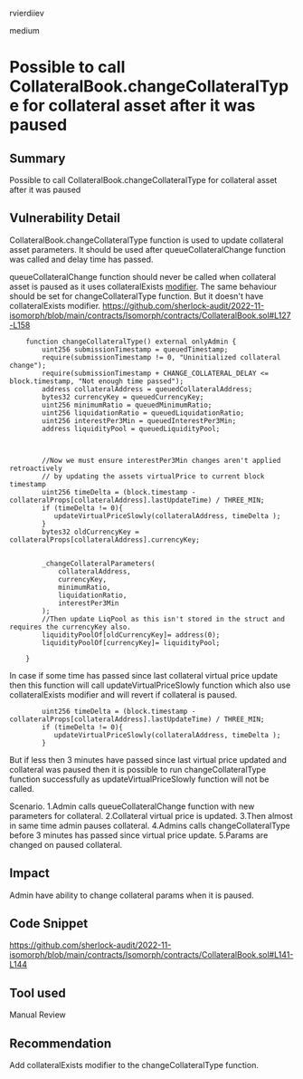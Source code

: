rvierdiiev

medium

# Possible to call CollateralBook.changeCollateralType for collateral asset after it was paused

## Summary
Possible to call CollateralBook.changeCollateralType for collateral asset after it was paused
## Vulnerability Detail
CollateralBook.changeCollateralType function is used to update collateral asset parameters. It should be used after queueCollateralChange function was called and delay time has passed.

queueCollateralChange function should never be called when collateral asset is paused as it uses collateralExists [modifier](https://github.com/sherlock-audit/2022-11-isomorph/blob/main/contracts/Isomorph/contracts/CollateralBook.sol#L104).
The same behaviour should be set for changeCollateralType function. But it doesn't have collateralExists modifier.
https://github.com/sherlock-audit/2022-11-isomorph/blob/main/contracts/Isomorph/contracts/CollateralBook.sol#L127-L158
```solidity
    function changeCollateralType() external onlyAdmin {
        uint256 submissionTimestamp = queuedTimestamp;
        require(submissionTimestamp != 0, "Uninitialized collateral change");
        require(submissionTimestamp + CHANGE_COLLATERAL_DELAY <= block.timestamp, "Not enough time passed");
        address collateralAddress = queuedCollateralAddress;
        bytes32 currencyKey = queuedCurrencyKey;
        uint256 minimumRatio = queuedMinimumRatio;
        uint256 liquidationRatio = queuedLiquidationRatio;
        uint256 interestPer3Min = queuedInterestPer3Min;
        address liquidityPool = queuedLiquidityPool;
        


        //Now we must ensure interestPer3Min changes aren't applied retroactively
        // by updating the assets virtualPrice to current block timestamp
        uint256 timeDelta = (block.timestamp - collateralProps[collateralAddress].lastUpdateTime) / THREE_MIN;
        if (timeDelta != 0){ 
           updateVirtualPriceSlowly(collateralAddress, timeDelta );
        }
        bytes32 oldCurrencyKey = collateralProps[collateralAddress].currencyKey;


        _changeCollateralParameters(
            collateralAddress,
            currencyKey,
            minimumRatio,
            liquidationRatio,
            interestPer3Min
        );
        //Then update LiqPool as this isn't stored in the struct and requires the currencyKey also.
        liquidityPoolOf[oldCurrencyKey]= address(0); 
        liquidityPoolOf[currencyKey]= liquidityPool;
        
    }
```
In case if some time has passed since last collateral virtual price update then this function will call updateVirtualPriceSlowly function which also use collateralExists modifier and will revert if collateral is paused. 
```solidity
        uint256 timeDelta = (block.timestamp - collateralProps[collateralAddress].lastUpdateTime) / THREE_MIN;
        if (timeDelta != 0){ 
           updateVirtualPriceSlowly(collateralAddress, timeDelta );
        }
```

But if less then 3 minutes have passed since last virtual price updated and collateral was paused then it is possible to run changeCollateralType function successfully as updateVirtualPriceSlowly function will not be called.

Scenario.
1.Admin calls queueCollateralChange function with new parameters for collateral.
2.Collateral virtual price is updated.
3.Then almost in same time admin pauses collateral.
4.Admins calls changeCollateralType before 3 minutes has passed since virtual price update.
5.Params are changed on paused collateral.
## Impact
Admin have ability to change collateral params when it is paused.
## Code Snippet
https://github.com/sherlock-audit/2022-11-isomorph/blob/main/contracts/Isomorph/contracts/CollateralBook.sol#L141-L144
## Tool used

Manual Review

## Recommendation
Add collateralExists modifier to the changeCollateralType function.